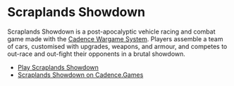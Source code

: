 # Scraplands Showdown

Scraplands Showdown is a post-apocalyptic vehicle racing and combat game made with the [Cadence Wargame System](https://cadence.games). Players assemble a team of cars, customised with upgrades, weapons, and armour, and competes to out-race and out-fight their opponents in a brutal showdown.

- [Play Scraplands Showdown](https://github.com/open-source-tabletop/scraplands/blob/main/scraplands-showdown.md)
- [Scraplands Showdown on Cadence.Games](https://cadence.games/scraplands-showdown/)